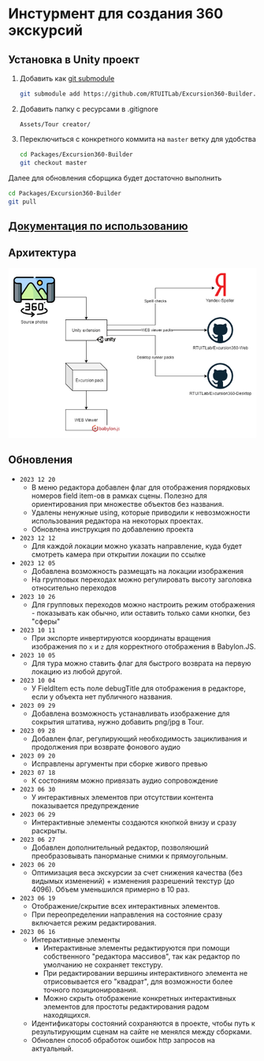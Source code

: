 # Инстурмент для создания 360 экскурсий

## Установка в Unity проект
1. Добавить как [git submodule](https://www.git-scm.com/book/en/v2/Git-Tools-Submodules)
    ```bash
    git submodule add https://github.com/RTUITLab/Excursion360-Builder.git Packages/Excursion360-Builder
    ```
2. Добавить папку с ресурсами в .gitignore
    ```gitignore
    Assets/Tour creator/
    ```
3. Переключиться с конкретного коммита на `master` ветку для удобства
    ```bash
    cd Packages/Excursion360-Builder
    git checkout master
    ```

Далее для обновления сборщика будет достаточно выполнить
```bash
cd Packages/Excursion360-Builder
git pull
```

## [Документация по использованию](Documentation/DOCUMENTATION.md)

## Архитектура

![Architecture](Architecture.png)

## Обновления
* `2023 12 20`
  * В меню редактора добавлен флаг для отображения порядковых номеров field item-ов в рамках сцены. Полезно для ориентирования при множестве объектов без названия.
  * Удалены ненужные using, которые приводили к невозможности использования редактора на некоторых проектах.
  * Обновлена инструкция по добавлению проекта
* `2023 12 12`
  * Для каждой локации можно указать направление, куда будет смотреть камера при открытии локации по ссылке
* `2023 12 05`
  * Добавлена возможность размещать на локации изображения
  * На групповых переходах можно регулировать высоту заголовка относительно переходов
* `2023 10 26`
  * Для групповых переходов можно настроить режим отображения - показывать как обычно, или оставить только сами кнопки, без "сферы"
* `2023 10 11`
  * При экспорте инвертируются координаты вращения изображения по `x` и `z` для корректного отображения в Babylon.JS.
* `2023 10 05`
  * Для тура можно ставить флаг для быстрого возврата на первую локацию из любой другой.
* `2023 10 04`
  * У FieldItem есть поле debugTitle для отображения в редакторе, если у объекта нет публичного названия.
* `2023 09 29`
  * Добавлена возможность устанавливать изображение для сокрытия штатива, нужно добавить png/jpg в Tour.
* `2023 09 28`
  * Добавлен флаг, регулирующий необходимость зацикливания и продолжения при возврате фонового аудио
* `2023 09 20`
  * Исправлены аргументы при сборке живого превью
* `2023 07 18`
  * К состояниям можно привязать аудио сопровождение
* `2023 06 30`
  * У интерактивных элементов при отсутствии контента показывается предупреждение
* `2023 06 29`
  * Интерактивные элементы создаются кнопкой внизу и сразу раскрыты.
* `2023 06 27`
  * Добавлен дополнительный редактор, позволяюший преобразовывать панорманые снимки к прямоугольным.
* `2023 06 20`
  * Оптимизация веса экскурсии за счет снижения качества (без видымых изменений) + изменения разрешений текстур (до 4096). Объем уменьшился примерно в 10 раз.
* `2023 06 19`
  * Отображение/скрытие всех интерактивных элементов.
  * При переопределении направления на состояние сразу включается режим редактирования.
* `2023 06 16`
  * Интерактивные элементы
    * Интерактивные элементы редактируются при помощи собственного "редактора массивов", так как редактор по умолчанию не сохраняет текстуру.
    * При редактировании вершины интерактивного элемента не отрисовывается его "квадрат", для возможности более точного позиционирования.
    * Можно скрыть отображение конкретных интерактивных элементов для простоты редактирования радом находящихся.
  * Идентификаторы состояний сохраняются в проекте, чтобы путь к результирующим сценам на сайте не менялся между сборками.
  * Обновлен способ обработок ошибок http запросов на актуальный.
